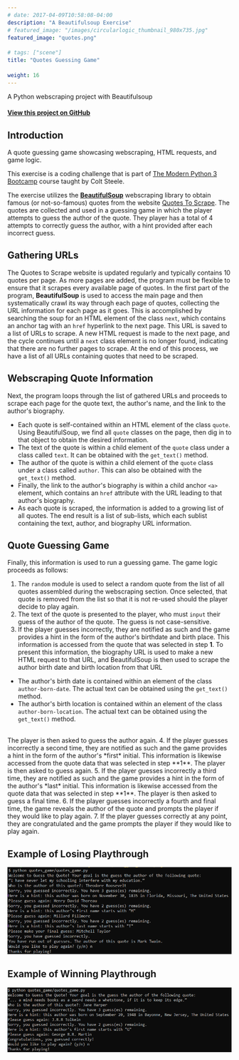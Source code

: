 ```yaml
---
# date: 2017-04-09T10:58:08-04:00
description: "A Beautifulsoup Exercise"
# featured_image: "/images/circularlogic_thumbnail_980x735.jpg"
featured_image: "quotes.png"

# tags: ["scene"]
title: "Quotes Guessing Game"

weight: 16
---
```


A Python webscraping project with Beautifulsoup

<!--more-->

#### [View this project on GitHub](https://github.com/jgabunilas/quotes_game)

## Introduction

A quote guessing game showcasing webscraping, HTML requests, and game logic.

This exercise is a coding challenge that is part of [The Modern Python 3 Bootcamp](https://www.udemy.com/course/the-modern-python3-bootcamp/) course taught by Colt Steele.

The exercise utilizes the [**BeautifulSoup**](https://beautiful-soup-4.readthedocs.io/en/latest/#) webscraping library to obtain famous (or not-so-famous) quotes from the website [Quotes To Scrape](http://quotes.toscrape.com/). The quotes are collected and used in a guessing game in which the player attempts to guess the author of the quote. They player has a total of 4 attempts to correctly guess the author, with a hint provided after each incorrect guess. 


## Gathering URLs

The Quotes to Scrape website is updated regularly and typically contains 10 quotes per page. As more pages are added, the program must be flexible to ensure that it scrapes every available page of quotes. In the first part of the program, **BeautifulSoup** is used to access the main page and then systematically crawl its way through each page of quotes, collecting the URL information for each page as it goes. This is accomplished by searching the soup for an HTML element of the class `next`, which contains an anchor tag with an `href` hyperlink to the next page. This URL is saved to a list of URLs to scrape. A new HTML request is made to the next page, and the cycle continues until a `next` class element is no longer found, indicating that there are no further pages to scrape. At the end of this process, we have a list of all URLs containing quotes that need to be scraped.

## Webscraping Quote Information

Next, the program loops through the list of gathered URLs and proceeds to scrape each page for the quote text, the author's name, and the link to the author's biography. 
* Each quote is self-contained within an HTML element of the class `quote`. Using BeautifulSoup, we find all `quote` classes on the page, then dig in to that object to obtain the desired information.
* The text of the quote is within a child element of the `quote` class under a class called `text`. It can be obtained with the `get_text()` method.
* The author of the quote is within a child element of the `quote` class under a class called `author`. This can also be obtained with the `get_text()` method.
* Finally, the link to the author's biography is within a child anchor `<a>` element, which contains an `href` attribute with the URL leading to that author's biography. 
* As each quote is scraped, the information is added to a growing list of all quotes. The end result is a list of sub-lists, which each sublist containing the text, author, and biography URL information. 

## Quote Guessing Game

Finally, this information is used to run a guessing game. The game logic proceeds as follows:
1. The `random` module is used to select a random quote from the list of all quotes assembled during the webscraping section. Once selected, that quote is removed from the list so that it is not re-used should the player decide to play again.
2. The text of the quote is presented to the player, who must `input` their guess of the author of the quote. The guess is not case-sensitive. 
3. If the player guesses incorrectly, they are notified as such and the game provides a hint in the form of the author's birthdate and birth place. This information is accessed from the quote that was selected in step **1**. To present this information, the biography URL is used to make a new HTML request to that URL, and BeautifulSoup is then used to scrape the author birth date and birth location from that URL
* The author's birth date is contained within an element of the class `author-born-date`. The actual text can be obtained using the `get_text()` method.
* The author's birth location is contained within an element of the class `author-born-location`. The actual text can be obtained using the `get_text()` method.  
</br>
The player is then asked to guess the author again.
4. If the player guesses incorrectly a second time, they are notified as such and the game provides a hint in the form of the author's *first* initial. This information is likewise accessed from the quote data that was selected in step **1**. The player is then asked to guess again.
5. If the player guesses incorrectly a third time, they are notified as such and the game provides a hint in the form of the author's *last* initial. This information is likewise accessed from the quote data that was selected in step **1**. The player is then asked to guess a final time.
6. If the player guesses incorrectly a fourth and final time, the game reveals the author of the quote and prompts the player if they would like to play again.
7. If the player guesses correctly at any point, they are congratulated and the game prompts the player if they would like to play again.

## Example of Losing Playthrough
[![Lose](game_lost.PNG)](https://jgabunilas.github.io/images/game_lost.PNG)

## Example of Winning Playthrough
[![Win](game_win.PNG)](https://jgabunilas.github.io/images/game_win.PNG)
